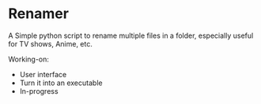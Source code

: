 # Renamer
A Simple python script to rename multiple files in a folder, especially useful for TV shows, Anime, etc. 

Working-on:
- User interface
- Turn it into an executable
- In-progress
